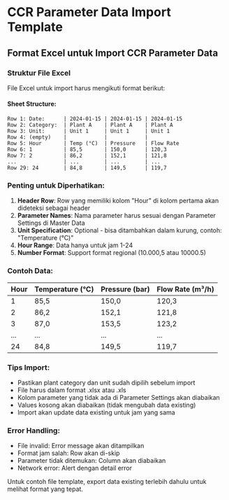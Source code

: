 # CCR Parameter Data Import Template

## Format Excel untuk Import CCR Parameter Data

### Struktur File Excel

File Excel untuk import harus mengikuti format berikut:

#### Sheet Structure:

```
Row 1: Date:      | 2024-01-15 | 2024-01-15 | 2024-01-15
Row 2: Category:  | Plant A    | Plant A    | Plant A
Row 3: Unit:      | Unit 1     | Unit 1     | Unit 1
Row 4: (empty)    |            |            |
Row 5: Hour       | Temp (°C)  | Pressure   | Flow Rate
Row 6: 1          | 85,5       | 150,0      | 120,3
Row 7: 2          | 86,2       | 152,1      | 121,8
...               | ...        | ...        | ...
Row 29: 24        | 84,8       | 149,5      | 119,7
```

### Penting untuk Diperhatikan:

1. **Header Row**: Row yang memiliki kolom "Hour" di kolom pertama akan dideteksi sebagai header
2. **Parameter Names**: Nama parameter harus sesuai dengan Parameter Settings di Master Data
3. **Unit Specification**: Optional - bisa ditambahkan dalam kurung, contoh: "Temperature (°C)"
4. **Hour Range**: Data hanya untuk jam 1-24
5. **Number Format**: Support format regional (10.000,5 atau 10000.5)

### Contoh Data:

| Hour | Temperature (°C) | Pressure (bar) | Flow Rate (m³/h) |
| ---- | ---------------- | -------------- | ---------------- |
| 1    | 85,5             | 150,0          | 120,3            |
| 2    | 86,2             | 152,1          | 121,8            |
| 3    | 87,0             | 153,5          | 123,2            |
| ...  | ...              | ...            | ...              |
| 24   | 84,8             | 149,5          | 119,7            |

### Tips Import:

- Pastikan plant category dan unit sudah dipilih sebelum import
- File harus dalam format .xlsx atau .xls
- Kolom parameter yang tidak ada di Parameter Settings akan diabaikan
- Values kosong akan diabaikan (tidak mengubah data existing)
- Import akan update data existing untuk jam yang sama

### Error Handling:

- File invalid: Error message akan ditampilkan
- Format jam salah: Row akan di-skip
- Parameter tidak ditemukan: Column akan diabaikan
- Network error: Alert dengan detail error

Untuk contoh file template, export data existing terlebih dahulu untuk melihat format yang tepat.
